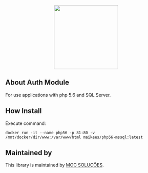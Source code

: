 <p align="center">
    <img src="https://mocsolucoes.com.br/img/web_logo.png" width="200" align="center" />
</p>

## About Auth Module

For use applications with php 5.6 and SQL Server.

## How Install

Execute command:

`docker run -it --name php56 -p 81:80 -v /mnt/docker/dir/www:/var/www/html maikees/php56-mssql:latest`

## Maintained by

This library is maintained by [MOC SOLUÇÕES](http://mocsolucoes.com.br).
